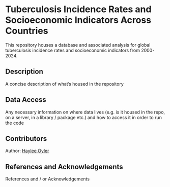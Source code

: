 # Tuberculosis Incidence Rates and Socioeconomic Indicators Across Countries

This repository houses a database and associated analysis for global tuberculosis incidence rates and socioeconomic indicators from 2000-2024.

## Description
A concise description of what’s housed in the repository

## Data Access
Any necessary information on where data lives (e.g. is it housed in the repo, on a server, in a library / package etc.) and how to access it in order to run the code

## Contributors 
Author: [Haylee Oyler](github.com/haylee360)

## References and Acknowledgements
References and / or Acknowledgements
